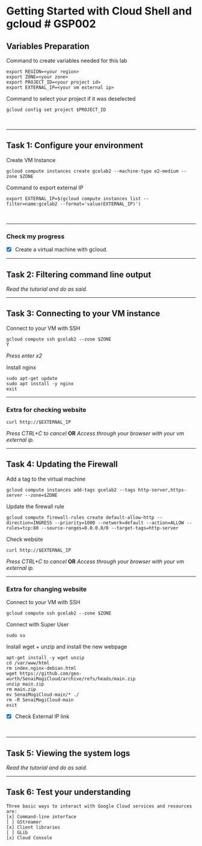 # **Getting Started with Cloud Shell and gcloud # GSP002**

## **Variables Preparation**

Command to create variables needed for this lab

    export REGION=<your region>
    export ZONE=<your zone>
    export PROJECT_ID=<your project id>
    export EXTERNAL_IP=<your vm external ip>

Command to select your project if it was deselected

    gcloud config set project $PROJECT_ID

<br>

---

## **Task 1: Configure your environment**

Create VM Instance

    gcloud compute instances create gcelab2 --machine-type e2-medium --zone $ZONE

Command to export external IP

    export EXTERNAL_IP=$(gcloud compute instances list --filter=name:gcelab2 --format='value(EXTERNAL_IP)')

<br>

---

### **Check my progress**

- [x] Create a virtual machine with gcloud.

---

## **Task 2: Filtering command line output**

_Read the tutorial and do as said._
<br>

---

## **Task 3: Connecting to your VM instance**

Connect to your VM with SSH

    gcloud compute ssh gcelab2 --zone $ZONE
    Y

_Press enter x2_

Install nginx

    sudo apt-get update
    sudo apt install -y nginx
    exit

---

### **Extra for checking website**

    curl http://$EXTERNAL_IP

_Press CTRL+C to cancel_ **OR** _Access through your browser with your vm external ip._
<br>

---

## **Task 4: Updating the Firewall**

Add a tag to the virtual machine

    gcloud compute instances add-tags gcelab2 --tags http-server,https-server --zone=$ZONE

Update the firewall rule

    gcloud compute firewall-rules create default-allow-http --direction=INGRESS --priority=1000 --network=default --action=ALLOW --rules=tcp:80 --source-ranges=0.0.0.0/0 --target-tags=http-server

Check website

    curl http://$EXTERNAL_IP

_Press CTRL+C to cancel_ **OR** _Access through your browser with your vm external ip._

---

### **Extra for changing website**

Connect to your VM with SSH

    gcloud compute ssh gcelab2 --zone $ZONE

Connect with Super User

    sudo su

Install wget + unzip and install the new webpage

    apt-get install -y wget unzip
    cd /var/www/html
    rm index.nginx-debian.html
    wget https://github.com/geo-wurth/SenaiMogiCloud/archive/refs/heads/main.zip
    unzip main.zip
    rm main.zip
    mv SenaiMogiCloud-main/* ./
    rm -R SenaiMogiCloud-main
    exit

- [x] Check External IP link

<br>

---

## **Task 5: Viewing the system logs**

_Read the tutorial and do as said._
<br>

---

## **Task 6: Test your understanding**

    Three basic ways to interact with Google Cloud services and resources are:
    [x] Command-line interface
    [ ] GStreamer
    [x] Client libraries
    [ ] GLib
    [x] Cloud Console
